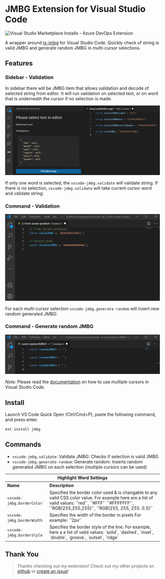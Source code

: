 # JMBG Extension for Visual Studio Code

![Visual Studio Marketplace Installs - Azure DevOps Extension](https://img.shields.io/visual-studio-marketplace/azure-devops/installs/total/borko-rajkovic.vscode-jmbg)

A wrapper around [ts-jmbg](https://github.com/borko-rajkovic/ts-jmbg) for Visual Studio Code.
Quickly check of string is valid JMBG and generate random JMBG in multi-cursor selections.

## Features

### Sidebar - Validation

In sidebar there will be JMBG item that allows validation and decode of selected string from editor. It will run validation on selected text, or on word that is underneath the cursor if no selection is made.

![JMBG Sidebar Validation](https://raw.githubusercontent.com/borko-rajkovic/vscode-jmbg/main/images/sidebar-validate.gif)

If only one word is selected, the `vscode-jmbg.validate` will validate string. If there is no selection, `vscode-jmbg.validate` will take current cursor word and validate string:

### Command - Validation

![JMBG Validation](https://raw.githubusercontent.com/borko-rajkovic/vscode-jmbg/main/images/validate.gif)

For each multi-cursor selection `vscode-jmbg.generate-random` will insert new random generated JMBG:

### Command - Generate random JMBG

![Generate Random JMBG](https://raw.githubusercontent.com/borko-rajkovic/vscode-jmbg/main/images/generate-random.gif)

_Note:_ Please read the [documentation](https://code.visualstudio.com/Docs/editor/editingevolved) on how to use multiple cursors in Visual Studio Code.

## Install

Launch VS Code Quick Open (Ctrl/Cmd+P), paste the following command, and press enter.

```sh
ext install jmbg
```

## Commands

- `vscode-jmbg.validate`: Validate JMBG: Checks if selection is valid JMBG
- `vscode-jmbg.generate-random`: Generate random: Inserts random generated JMBG on each selection (multiple cursors can be used)

<table>
  <tr>
    <th colspan="2">Highlight Word Settings</th>
  </tr>

  <tr align="left">
    <th>Name</th>
    <th>Description</th>
  </tr>

  <tr>
    <td><code>vscode-jmbg.borderColor</code></td>
    <td>Specifies the border color used & is changable to any valid CSS color value. For example here are a list of valid values: `'red'`, `'#FFF'` `'#FFFFFFF'`, `'RGB(255,255,255)'`, `'RGB(255, 255, 255. 0.5)'`</td>
  </tr>
  <tr>
    <td><code>vscode-jmbg.borderWidth</code></td>
    <td>Specifies the width of the border in pixels For example: `'2px'`</></td>
  </tr>
  <tr>
    <td><code>vscode-jmbg.borderStyle</code></td>
    <td>Specifies the border style of the line. For example, here a a list of valid values: `solid`, `dashed`, `inset`, `double`, `groove`, `outset`, `ridge`</td>
  </tr>
  </table>

## Thank You

> Thanks checking out my extension! Check out my other projects on [github](https://github.com/borko-rajkovic) or [create an issue](https://github.com/borko-rajkovic/vscode-jmbg/issues)!
